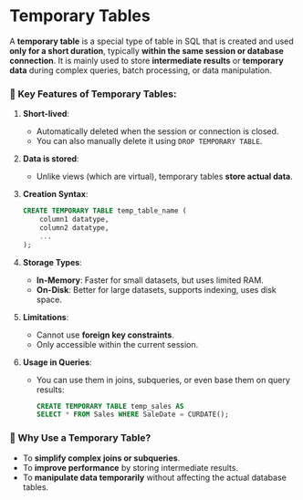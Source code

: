 # **Temporary Tables**

A **temporary table** is a special type of table in SQL that is created and used **only for a short duration**, typically **within the same session or database connection**. It is mainly used to store **intermediate results** or **temporary data** during complex queries, batch processing, or data manipulation.

### 🔹 Key Features of Temporary Tables:

1. **Short-lived**:

   * Automatically deleted when the session or connection is closed.
   * You can also manually delete it using `DROP TEMPORARY TABLE`.

2. **Data is stored**:

   * Unlike views (which are virtual), temporary tables **store actual data**.

3. **Creation Syntax**:

   ```sql
   CREATE TEMPORARY TABLE temp_table_name (
       column1 datatype,
       column2 datatype,
       ...
   );
   ```

4. **Storage Types**:

   * **In-Memory**: Faster for small datasets, but uses limited RAM.
   * **On-Disk**: Better for large datasets, supports indexing, uses disk space.

5. **Limitations**:

   * Cannot use **foreign key constraints**.
   * Only accessible within the current session.

6. **Usage in Queries**:

   * You can use them in joins, subqueries, or even base them on query results:

     ```sql
     CREATE TEMPORARY TABLE temp_sales AS
     SELECT * FROM Sales WHERE SaleDate = CURDATE();
     ```

### 🔸 Why Use a Temporary Table?

* To **simplify complex joins or subqueries**.
* To **improve performance** by storing intermediate results.
* To **manipulate data temporarily** without affecting the actual database tables.
